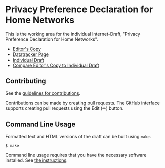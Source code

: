 <!-- regenerate: on (set to off if you edit this file) -->

# Privacy Preference Declaration for Home Networks

This is the working area for the individual Internet-Draft, "Privacy Preference Declaration for Home Networks".

* [Editor's Copy](https://drspangle.github.io/draft-dsmullen-ppd-architecture/#go.draft-dsmullen-ppd-architecture.html)
* [Datatracker Page](https://datatracker.ietf.org/doc/draft-dsmullen-ppd-architecture)
* [Individual Draft](https://datatracker.ietf.org/doc/html/draft-dsmullen-ppd-architecture)
* [Compare Editor's Copy to Individual Draft](https://drspangle.github.io/draft-dsmullen-ppd-architecture/#go.draft-dsmullen-ppd-architecture.diff)


## Contributing

See the
[guidelines for contributions](https://github.com/drspangle/draft-dsmullen-ppd-architecture/blob/main/CONTRIBUTING.md).

Contributions can be made by creating pull requests.
The GitHub interface supports creating pull requests using the Edit (✏) button.


## Command Line Usage

Formatted text and HTML versions of the draft can be built using `make`.

```sh
$ make
```

Command line usage requires that you have the necessary software installed.  See
[the instructions](https://github.com/martinthomson/i-d-template/blob/main/doc/SETUP.md).

